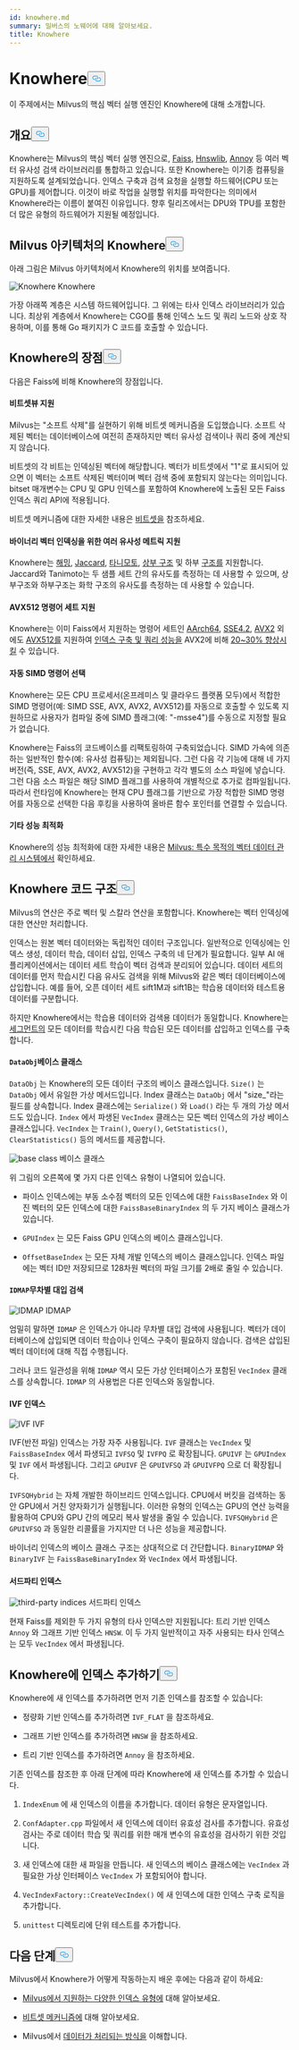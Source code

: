 ```yaml
---
id: knowhere.md
summary: 밀버스의 노웨어에 대해 알아보세요.
title: Knowhere
---
```


<h1 id="Knowhere" class="common-anchor-header">Knowhere<button data-href="#Knowhere" class="anchor-icon" translate="no">
      <svg translate="no"
        aria-hidden="true"
        focusable="false"
        height="20"
        version="1.1"
        viewBox="0 0 16 16"
        width="16"
      >
        <path
          fill="#0092E4"
          fill-rule="evenodd"
          d="M4 9h1v1H4c-1.5 0-3-1.69-3-3.5S2.55 3 4 3h4c1.45 0 3 1.69 3 3.5 0 1.41-.91 2.72-2 3.25V8.59c.58-.45 1-1.27 1-2.09C10 5.22 8.98 4 8 4H4c-.98 0-2 1.22-2 2.5S3 9 4 9zm9-3h-1v1h1c1 0 2 1.22 2 2.5S13.98 12 13 12H9c-.98 0-2-1.22-2-2.5 0-.83.42-1.64 1-2.09V6.25c-1.09.53-2 1.84-2 3.25C6 11.31 7.55 13 9 13h4c1.45 0 3-1.69 3-3.5S14.5 6 13 6z"
        ></path>
      </svg>
    </button></h1><p>이 주제에서는 Milvus의 핵심 벡터 실행 엔진인 Knowhere에 대해 소개합니다.</p>
<h2 id="Overview" class="common-anchor-header">개요<button data-href="#Overview" class="anchor-icon" translate="no">
      <svg translate="no"
        aria-hidden="true"
        focusable="false"
        height="20"
        version="1.1"
        viewBox="0 0 16 16"
        width="16"
      >
        <path
          fill="#0092E4"
          fill-rule="evenodd"
          d="M4 9h1v1H4c-1.5 0-3-1.69-3-3.5S2.55 3 4 3h4c1.45 0 3 1.69 3 3.5 0 1.41-.91 2.72-2 3.25V8.59c.58-.45 1-1.27 1-2.09C10 5.22 8.98 4 8 4H4c-.98 0-2 1.22-2 2.5S3 9 4 9zm9-3h-1v1h1c1 0 2 1.22 2 2.5S13.98 12 13 12H9c-.98 0-2-1.22-2-2.5 0-.83.42-1.64 1-2.09V6.25c-1.09.53-2 1.84-2 3.25C6 11.31 7.55 13 9 13h4c1.45 0 3-1.69 3-3.5S14.5 6 13 6z"
        ></path>
      </svg>
    </button></h2><p>Knowhere는 Milvus의 핵심 벡터 실행 엔진으로, <a href="https://github.com/facebookresearch/faiss">Faiss</a>, <a href="https://github.com/nmslib/hnswlib">Hnswlib</a>, <a href="https://github.com/spotify/annoy">Annoy</a> 등 여러 벡터 유사성 검색 라이브러리를 통합하고 있습니다. 또한 Knowhere는 이기종 컴퓨팅을 지원하도록 설계되었습니다. 인덱스 구축과 검색 요청을 실행할 하드웨어(CPU 또는 GPU)를 제어합니다. 이것이 바로 작업을 실행할 위치를 파악한다는 의미에서 Knowhere라는 이름이 붙여진 이유입니다. 향후 릴리즈에서는 DPU와 TPU를 포함한 더 많은 유형의 하드웨어가 지원될 예정입니다.</p>
<h2 id="Knowhere-in-the-Milvus-architecture" class="common-anchor-header">Milvus 아키텍처의 Knowhere<button data-href="#Knowhere-in-the-Milvus-architecture" class="anchor-icon" translate="no">
      <svg translate="no"
        aria-hidden="true"
        focusable="false"
        height="20"
        version="1.1"
        viewBox="0 0 16 16"
        width="16"
      >
        <path
          fill="#0092E4"
          fill-rule="evenodd"
          d="M4 9h1v1H4c-1.5 0-3-1.69-3-3.5S2.55 3 4 3h4c1.45 0 3 1.69 3 3.5 0 1.41-.91 2.72-2 3.25V8.59c.58-.45 1-1.27 1-2.09C10 5.22 8.98 4 8 4H4c-.98 0-2 1.22-2 2.5S3 9 4 9zm9-3h-1v1h1c1 0 2 1.22 2 2.5S13.98 12 13 12H9c-.98 0-2-1.22-2-2.5 0-.83.42-1.64 1-2.09V6.25c-1.09.53-2 1.84-2 3.25C6 11.31 7.55 13 9 13h4c1.45 0 3-1.69 3-3.5S14.5 6 13 6z"
        ></path>
      </svg>
    </button></h2><p>아래 그림은 Milvus 아키텍처에서 Knowhere의 위치를 보여줍니다.</p>
<p>
  
   <span class="img-wrapper"> <img translate="no" src="/docs/v2.5.x/assets/knowhere_architecture.png" alt="Knowhere" class="doc-image" id="knowhere" />
   </span> <span class="img-wrapper"> <span>Knowhere</span> </span></p>
<p>가장 아래쪽 계층은 시스템 하드웨어입니다. 그 위에는 타사 인덱스 라이브러리가 있습니다. 최상위 계층에서 Knowhere는 CGO를 통해 인덱스 노드 및 쿼리 노드와 상호 작용하며, 이를 통해 Go 패키지가 C 코드를 호출할 수 있습니다.</p>
<h2 id="Knowhere-advantages" class="common-anchor-header">Knowhere의 장점<button data-href="#Knowhere-advantages" class="anchor-icon" translate="no">
      <svg translate="no"
        aria-hidden="true"
        focusable="false"
        height="20"
        version="1.1"
        viewBox="0 0 16 16"
        width="16"
      >
        <path
          fill="#0092E4"
          fill-rule="evenodd"
          d="M4 9h1v1H4c-1.5 0-3-1.69-3-3.5S2.55 3 4 3h4c1.45 0 3 1.69 3 3.5 0 1.41-.91 2.72-2 3.25V8.59c.58-.45 1-1.27 1-2.09C10 5.22 8.98 4 8 4H4c-.98 0-2 1.22-2 2.5S3 9 4 9zm9-3h-1v1h1c1 0 2 1.22 2 2.5S13.98 12 13 12H9c-.98 0-2-1.22-2-2.5 0-.83.42-1.64 1-2.09V6.25c-1.09.53-2 1.84-2 3.25C6 11.31 7.55 13 9 13h4c1.45 0 3-1.69 3-3.5S14.5 6 13 6z"
        ></path>
      </svg>
    </button></h2><p>다음은 Faiss에 비해 Knowhere의 장점입니다.</p>
<h4 id="Support-for-BitsetView" class="common-anchor-header">비트셋뷰 지원</h4><p>Milvus는 &quot;소프트 삭제&quot;를 실현하기 위해 비트셋 메커니즘을 도입했습니다. 소프트 삭제된 벡터는 데이터베이스에 여전히 존재하지만 벡터 유사성 검색이나 쿼리 중에 계산되지 않습니다.</p>
<p>비트셋의 각 비트는 인덱싱된 벡터에 해당합니다. 벡터가 비트셋에서 "1"로 표시되어 있으면 이 벡터는 소프트 삭제된 벡터이며 벡터 검색 중에 포함되지 않는다는 의미입니다. bitset 매개변수는 CPU 및 GPU 인덱스를 포함하여 Knowhere에 노출된 모든 Faiss 인덱스 쿼리 API에 적용됩니다.</p>
<p>비트셋 메커니즘에 대한 자세한 내용은 <a href="/docs/ko/v2.5.x/bitset.md">비트셋을</a> 참조하세요.</p>
<h4 id="Support-for-multiple-similarity-metrics-for-indexing-binary-vectors" class="common-anchor-header">바이너리 벡터 인덱싱을 위한 여러 유사성 메트릭 지원</h4><p>Knowhere는 <a href="/docs/ko/v2.5.x/metric.md#Hamming-distance">해밍</a>, <a href="/docs/ko/v2.5.x/metric.md#Jaccard-distance">Jaccard</a>, <a href="/docs/ko/v2.5.x/metric.md#Tanimoto-distance">타니모토</a>, <a href="/docs/ko/v2.5.x/metric.md#Superstructure">상부 구조</a> 및 하부 <a href="/docs/ko/v2.5.x/metric.md#Substructure">구조를</a> 지원합니다. Jaccard와 Tanimoto는 두 샘플 세트 간의 유사도를 측정하는 데 사용할 수 있으며, 상부구조와 하부구조는 화학 구조의 유사도를 측정하는 데 사용할 수 있습니다.</p>
<h4 id="Support-for-AVX512-instruction-set" class="common-anchor-header">AVX512 명령어 세트 지원</h4><p>Knowhere는 이미 Faiss에서 지원하는 명령어 세트인 <a href="https://en.wikipedia.org/wiki/AArch64">AArch64</a>, <a href="https://en.wikipedia.org/wiki/SSE4#SSE4.2">SSE4.2</a>, <a href="https://en.wikipedia.org/wiki/Advanced_Vector_Extensions">AVX2</a> 외에도 <a href="https://en.wikipedia.org/wiki/AVX-512">AVX512를</a> 지원하여 <a href="https://milvus.io/blog/milvus-performance-AVX-512-vs-AVX2.md">인덱스 구축 및 쿼리 성능을</a> AVX2에 비해 <a href="https://milvus.io/blog/milvus-performance-AVX-512-vs-AVX2.md">20~30% 향상시킬</a> 수 있습니다.</p>
<h4 id="Automatic-SIMD-instruction-selection" class="common-anchor-header">자동 SIMD 명령어 선택</h4><p>Knowhere는 모든 CPU 프로세서(온프레미스 및 클라우드 플랫폼 모두)에서 적합한 SIMD 명령어(예: SIMD SSE, AVX, AVX2, AVX512)를 자동으로 호출할 수 있도록 지원하므로 사용자가 컴파일 중에 SIMD 플래그(예: "-msse4")를 수동으로 지정할 필요가 없습니다.</p>
<p>Knowhere는 Faiss의 코드베이스를 리팩토링하여 구축되었습니다. SIMD 가속에 의존하는 일반적인 함수(예: 유사성 컴퓨팅)는 제외됩니다. 그런 다음 각 기능에 대해 네 가지 버전(즉, SSE, AVX, AVX2, AVX512)을 구현하고 각각 별도의 소스 파일에 넣습니다. 그런 다음 소스 파일은 해당 SIMD 플래그를 사용하여 개별적으로 추가로 컴파일됩니다. 따라서 런타임에 Knowhere는 현재 CPU 플래그를 기반으로 가장 적합한 SIMD 명령어를 자동으로 선택한 다음 후킹을 사용하여 올바른 함수 포인터를 연결할 수 있습니다.</p>
<h4 id="Other-performance-optimization" class="common-anchor-header">기타 성능 최적화</h4><p>Knowhere의 성능 최적화에 대한 자세한 내용은 <a href="https://www.cs.purdue.edu/homes/csjgwang/pubs/SIGMOD21_Milvus.pdf">Milvus: 특수 목적의 벡터 데이터 관리 시스템에서</a> 확인하세요.</p>
<h2 id="Knowhere-code-structure" class="common-anchor-header">Knowhere 코드 구조<button data-href="#Knowhere-code-structure" class="anchor-icon" translate="no">
      <svg translate="no"
        aria-hidden="true"
        focusable="false"
        height="20"
        version="1.1"
        viewBox="0 0 16 16"
        width="16"
      >
        <path
          fill="#0092E4"
          fill-rule="evenodd"
          d="M4 9h1v1H4c-1.5 0-3-1.69-3-3.5S2.55 3 4 3h4c1.45 0 3 1.69 3 3.5 0 1.41-.91 2.72-2 3.25V8.59c.58-.45 1-1.27 1-2.09C10 5.22 8.98 4 8 4H4c-.98 0-2 1.22-2 2.5S3 9 4 9zm9-3h-1v1h1c1 0 2 1.22 2 2.5S13.98 12 13 12H9c-.98 0-2-1.22-2-2.5 0-.83.42-1.64 1-2.09V6.25c-1.09.53-2 1.84-2 3.25C6 11.31 7.55 13 9 13h4c1.45 0 3-1.69 3-3.5S14.5 6 13 6z"
        ></path>
      </svg>
    </button></h2><p>Milvus의 연산은 주로 벡터 및 스칼라 연산을 포함합니다. Knowhere는 벡터 인덱싱에 대한 연산만 처리합니다.</p>
<p>인덱스는 원본 벡터 데이터와는 독립적인 데이터 구조입니다. 일반적으로 인덱싱에는 인덱스 생성, 데이터 학습, 데이터 삽입, 인덱스 구축의 네 단계가 필요합니다. 일부 AI 애플리케이션에서는 데이터 세트 학습이 벡터 검색과 분리되어 있습니다. 데이터 세트의 데이터를 먼저 학습시킨 다음 유사도 검색을 위해 Milvus와 같은 벡터 데이터베이스에 삽입합니다. 예를 들어, 오픈 데이터 세트 sift1M과 sift1B는 학습용 데이터와 테스트용 데이터를 구분합니다.</p>
<p>하지만 Knowhere에서는 학습용 데이터와 검색용 데이터가 동일합니다. Knowhere는 <a href="https://milvus.io/blog/deep-dive-1-milvus-architecture-overview.md#Segments">세그먼트의</a> 모든 데이터를 학습시킨 다음 학습된 모든 데이터를 삽입하고 인덱스를 구축합니다.</p>
<h4 id="DataObj-base-class" class="common-anchor-header"><code translate="no">DataObj</code>베이스 클래스</h4><p><code translate="no">DataObj</code> 는 Knowhere의 모든 데이터 구조의 베이스 클래스입니다. <code translate="no">Size()</code> 는 <code translate="no">DataObj</code> 에서 유일한 가상 메서드입니다. Index 클래스는 <code translate="no">DataObj</code> 에서 &quot;size_&quot;라는 필드를 상속합니다. Index 클래스에는 <code translate="no">Serialize()</code> 와 <code translate="no">Load()</code> 라는 두 개의 가상 메서드도 있습니다. <code translate="no">Index</code> 에서 파생된 <code translate="no">VecIndex</code> 클래스는 모든 벡터 인덱스의 가상 베이스 클래스입니다. <code translate="no">VecIndex</code> 는 <code translate="no">Train()</code>, <code translate="no">Query()</code>, <code translate="no">GetStatistics()</code>, <code translate="no">ClearStatistics()</code> 등의 메서드를 제공합니다.</p>
<p>
  
   <span class="img-wrapper"> <img translate="no" src="/docs/v2.5.x/assets/Knowhere_base_classes.png" alt="base class" class="doc-image" id="base-class" />
   </span> <span class="img-wrapper"> <span>베이스 클래스</span> </span></p>
<p>위 그림의 오른쪽에 몇 가지 다른 인덱스 유형이 나열되어 있습니다.</p>
<ul>
<li><p>파이스 인덱스에는 부동 소수점 벡터의 모든 인덱스에 대한 <code translate="no">FaissBaseIndex</code> 와 이진 벡터의 모든 인덱스에 대한 <code translate="no">FaissBaseBinaryIndex</code> 의 두 가지 베이스 클래스가 있습니다.</p></li>
<li><p><code translate="no">GPUIndex</code> 는 모든 Faiss GPU 인덱스의 베이스 클래스입니다.</p></li>
<li><p><code translate="no">OffsetBaseIndex</code> 는 모든 자체 개발 인덱스의 베이스 클래스입니다. 인덱스 파일에는 벡터 ID만 저장되므로 128차원 벡터의 파일 크기를 2배로 줄일 수 있습니다.</p></li>
</ul>
<h4 id="IDMAP-brute-force-search" class="common-anchor-header"><code translate="no">IDMAP</code>무차별 대입 검색</h4><p>
  
   <span class="img-wrapper"> <img translate="no" src="/docs/v2.5.x/assets/IDMAP.png" alt="IDMAP" class="doc-image" id="idmap" />
   </span> <span class="img-wrapper"> <span>IDMAP</span> </span></p>
<p>엄밀히 말하면 <code translate="no">IDMAP</code> 은 인덱스가 아니라 무차별 대입 검색에 사용됩니다. 벡터가 데이터베이스에 삽입되면 데이터 학습이나 인덱스 구축이 필요하지 않습니다. 검색은 삽입된 벡터 데이터에 대해 직접 수행됩니다.</p>
<p>그러나 코드 일관성을 위해 <code translate="no">IDMAP</code> 역시 모든 가상 인터페이스가 포함된 <code translate="no">VecIndex</code> 클래스를 상속합니다. <code translate="no">IDMAP</code> 의 사용법은 다른 인덱스와 동일합니다.</p>
<h4 id="IVF-indices" class="common-anchor-header">IVF 인덱스</h4><p>
  
   <span class="img-wrapper"> <img translate="no" src="/docs/v2.5.x/assets/IVF.png" alt="IVF" class="doc-image" id="ivf" />
   </span> <span class="img-wrapper"> <span>IVF</span> </span></p>
<p>IVF(반전 파일) 인덱스는 가장 자주 사용됩니다. <code translate="no">IVF</code> 클래스는 <code translate="no">VecIndex</code> 및 <code translate="no">FaissBaseIndex</code> 에서 파생되고 <code translate="no">IVFSQ</code> 및 <code translate="no">IVFPQ</code> 로 확장됩니다. <code translate="no">GPUIVF</code> 는 <code translate="no">GPUIndex</code> 및 <code translate="no">IVF</code> 에서 파생됩니다. 그리고 <code translate="no">GPUIVF</code> 은 <code translate="no">GPUIVFSQ</code> 과 <code translate="no">GPUIVFPQ</code> 으로 더 확장됩니다.</p>
<p><code translate="no">IVFSQHybrid</code> 는 자체 개발한 하이브리드 인덱스입니다. CPU에서 버킷을 검색하는 동안 GPU에서 거친 양자화기가 실행됩니다. 이러한 유형의 인덱스는 GPU의 연산 능력을 활용하여 CPU와 GPU 간의 메모리 복사 발생을 줄일 수 있습니다. <code translate="no">IVFSQHybrid</code> 은 <code translate="no">GPUIVFSQ</code> 과 동일한 리콜률을 가지지만 더 나은 성능을 제공합니다.</p>
<p>바이너리 인덱스의 베이스 클래스 구조는 상대적으로 더 간단합니다. <code translate="no">BinaryIDMAP</code> 와 <code translate="no">BinaryIVF</code> 는 <code translate="no">FaissBaseBinaryIndex</code> 와 <code translate="no">VecIndex</code> 에서 파생됩니다.</p>
<h4 id="Third-party-indices" class="common-anchor-header">서드파티 인덱스</h4><p>
  
   <span class="img-wrapper"> <img translate="no" src="/docs/v2.5.x/assets/third_party_index.png" alt="third-party indices" class="doc-image" id="third-party-indices" />
   </span> <span class="img-wrapper"> <span>서드파티 인덱스</span> </span></p>
<p>현재 Faiss를 제외한 두 가지 유형의 타사 인덱스만 지원됩니다: 트리 기반 인덱스 <code translate="no">Annoy</code> 와 그래프 기반 인덱스 <code translate="no">HNSW</code>. 이 두 가지 일반적이고 자주 사용되는 타사 인덱스는 모두 <code translate="no">VecIndex</code> 에서 파생됩니다.</p>
<h2 id="Adding-indices-to-Knowhere" class="common-anchor-header">Knowhere에 인덱스 추가하기<button data-href="#Adding-indices-to-Knowhere" class="anchor-icon" translate="no">
      <svg translate="no"
        aria-hidden="true"
        focusable="false"
        height="20"
        version="1.1"
        viewBox="0 0 16 16"
        width="16"
      >
        <path
          fill="#0092E4"
          fill-rule="evenodd"
          d="M4 9h1v1H4c-1.5 0-3-1.69-3-3.5S2.55 3 4 3h4c1.45 0 3 1.69 3 3.5 0 1.41-.91 2.72-2 3.25V8.59c.58-.45 1-1.27 1-2.09C10 5.22 8.98 4 8 4H4c-.98 0-2 1.22-2 2.5S3 9 4 9zm9-3h-1v1h1c1 0 2 1.22 2 2.5S13.98 12 13 12H9c-.98 0-2-1.22-2-2.5 0-.83.42-1.64 1-2.09V6.25c-1.09.53-2 1.84-2 3.25C6 11.31 7.55 13 9 13h4c1.45 0 3-1.69 3-3.5S14.5 6 13 6z"
        ></path>
      </svg>
    </button></h2><p>Knowhere에 새 인덱스를 추가하려면 먼저 기존 인덱스를 참조할 수 있습니다:</p>
<ul>
<li><p>정량화 기반 인덱스를 추가하려면 <code translate="no">IVF_FLAT</code> 을 참조하세요.</p></li>
<li><p>그래프 기반 인덱스를 추가하려면 <code translate="no">HNSW</code> 을 참조하세요.</p></li>
<li><p>트리 기반 인덱스를 추가하려면 <code translate="no">Annoy</code> 을 참조하세요.</p></li>
</ul>
<p>기존 인덱스를 참조한 후 아래 단계에 따라 Knowhere에 새 인덱스를 추가할 수 있습니다.</p>
<ol>
<li><p><code translate="no">IndexEnum</code> 에 새 인덱스의 이름을 추가합니다. 데이터 유형은 문자열입니다.</p></li>
<li><p><code translate="no">ConfAdapter.cpp</code> 파일에서 새 인덱스에 데이터 유효성 검사를 추가합니다. 유효성 검사는 주로 데이터 학습 및 쿼리를 위한 매개 변수의 유효성을 검사하기 위한 것입니다.</p></li>
<li><p>새 인덱스에 대한 새 파일을 만듭니다. 새 인덱스의 베이스 클래스에는 <code translate="no">VecIndex</code> 과 필요한 가상 인터페이스 <code translate="no">VecIndex</code> 가 포함되어야 합니다.</p></li>
<li><p><code translate="no">VecIndexFactory::CreateVecIndex()</code> 에 새 인덱스에 대한 인덱스 구축 로직을 추가합니다.</p></li>
<li><p><code translate="no">unittest</code> 디렉토리에 단위 테스트를 추가합니다.</p></li>
</ol>
<h2 id="Whats-next" class="common-anchor-header">다음 단계<button data-href="#Whats-next" class="anchor-icon" translate="no">
      <svg translate="no"
        aria-hidden="true"
        focusable="false"
        height="20"
        version="1.1"
        viewBox="0 0 16 16"
        width="16"
      >
        <path
          fill="#0092E4"
          fill-rule="evenodd"
          d="M4 9h1v1H4c-1.5 0-3-1.69-3-3.5S2.55 3 4 3h4c1.45 0 3 1.69 3 3.5 0 1.41-.91 2.72-2 3.25V8.59c.58-.45 1-1.27 1-2.09C10 5.22 8.98 4 8 4H4c-.98 0-2 1.22-2 2.5S3 9 4 9zm9-3h-1v1h1c1 0 2 1.22 2 2.5S13.98 12 13 12H9c-.98 0-2-1.22-2-2.5 0-.83.42-1.64 1-2.09V6.25c-1.09.53-2 1.84-2 3.25C6 11.31 7.55 13 9 13h4c1.45 0 3-1.69 3-3.5S14.5 6 13 6z"
        ></path>
      </svg>
    </button></h2><p>Milvus에서 Knowhere가 어떻게 작동하는지 배운 후에는 다음과 같이 하세요:</p>
<ul>
<li><p><a href="/docs/ko/v2.5.x/index.md">Milvus에서 지원하는 다양한 인덱스 유형에</a> 대해 알아보세요.</p></li>
<li><p><a href="/docs/ko/v2.5.x/bitset.md">비트셋 메커니즘에</a> 대해 알아보세요.</p></li>
<li><p>Milvus에서 <a href="/docs/ko/v2.5.x/data_processing.md">데이터가 처리되는 방식을</a> 이해합니다.</p></li>
</ul>
